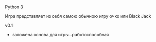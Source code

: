Python 3

Игра представляет из себя самою обычною игру очко или Black Jack

v0.1

- заложена основа для игры...работоспособная